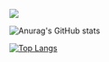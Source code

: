 
![](https://komarev.com/ghpvc/?username=Hadi-Prassetio&color=blue)

![Anurag's GitHub stats](https://github-readme-stats.vercel.app/api?username=Adefit007&show_icons=true&theme=transparent)

[![Top Langs](https://github-readme-stats.vercel.app/api/top-langs/?username=Hadi-Prassetio&layout=compact)](https://github.com/anuraghazra/github-readme-stats)

